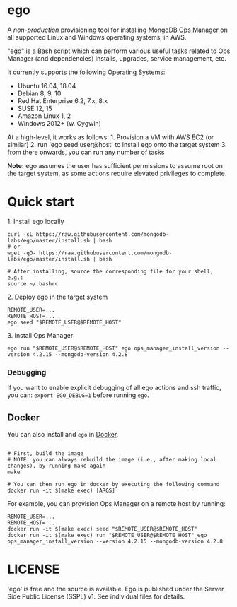 # ego

A *non-production* provisioning tool for installing [MongoDB Ops Manager](https://www.mongodb.com/products/ops-manager) on all supported Linux and Windows operating systems, in AWS.

"ego" is a Bash script which can perform various useful tasks related to Ops Manager (and dependencies)
installs, upgrades, service management, etc.

It currently supports the following Operating Systems:
- Ubuntu 16.04, 18.04
- Debian 8, 9, 10
- Red Hat Enterprise 6.2, 7.x, 8.x
- SUSE 12, 15
- Amazon Linux 1, 2
- Windows 2012+ (w. Cygwin)

At a high-level, it works as follows:
1\. Provision a VM with AWS EC2 (or similar)
2\. run 'ego seed user@host' to install ego onto the target system
3\. from there onwards, you can run any number of tasks

**Note:** ego assumes the user has sufficient permissions to assume root on the target system,
as some actions require elevated privileges to complete.


# Quick start

1\. Install ego locally

```shell
curl -sL https://raw.githubusercontent.com/mongodb-labs/ego/master/install.sh | bash
# or
wget -qO- https://raw.githubusercontent.com/mongodb-labs/ego/master/install.sh | bash

# After installing, source the corresponding file for your shell, e.g.:
source ~/.bashrc
```

2\. Deploy ego in the target system

```shell
REMOTE_USER=...
REMOTE_HOST=...
ego seed "$REMOTE_USER@$REMOTE_HOST"
```

3\. Install Ops Manager

```shell
ego run "$REMOTE_USER@$REMOTE_HOST" ego ops_manager_install_version --version 4.2.15 --mongodb-version 4.2.8
```


### Debugging

If you want to enable explicit debugging of all ego actions and ssh traffic, 
you can: `export EGO_DEBUG=1` before running `ego`.


## Docker

You can also install and `ego` in [Docker](https://docs.docker.com/get-docker/).

```shell

# First, build the image
# NOTE: you can always rebuild the image (i.e., after making local changes), by running make again
make

# You can then run ego in docker by executing the following command
docker run -it $(make exec) [ARGS]
```

For example, you can provision Ops Manager on a remote host by running:
```shell
REMOTE_USER=...
REMOTE_HOST=...
docker run -it $(make exec) seed "$REMOTE_USER@$REMOTE_HOST"
docker run -it $(make exec) run "$REMOTE_USER@$REMOTE_HOST" ego ops_manager_install_version --version 4.2.15 --mongodb-version 4.2.8
```


# LICENSE

'ego' is free and the source is available. Ego is published
under the Server Side Public License (SSPL) v1. See individual files for
details.
